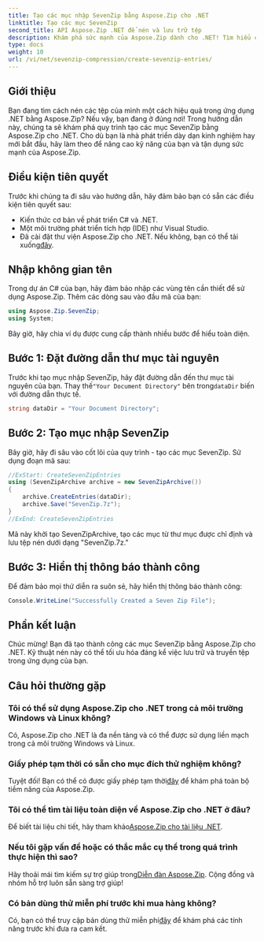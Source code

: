 ```yaml
---
title: Tạo các mục nhập SevenZip bằng Aspose.Zip cho .NET
linktitle: Tạo các mục SevenZip
second_title: API Aspose.Zip .NET để nén và lưu trữ tệp
description: Khám phá sức mạnh của Aspose.Zip dành cho .NET! Tìm hiểu cách tạo các mục SevenZip theo từng bước. Nén tập tin một cách dễ dàng. Tải xuống ngay để có trải nghiệm phát triển liền mạch.
type: docs
weight: 10
url: /vi/net/sevenzip-compression/create-sevenzip-entries/
---
```


## Giới thiệu

Bạn đang tìm cách nén các tệp của mình một cách hiệu quả trong ứng dụng .NET bằng Aspose.Zip? Nếu vậy, bạn đang ở đúng nơi! Trong hướng dẫn này, chúng ta sẽ khám phá quy trình tạo các mục SevenZip bằng Aspose.Zip cho .NET. Cho dù bạn là nhà phát triển dày dạn kinh nghiệm hay mới bắt đầu, hãy làm theo để nâng cao kỹ năng của bạn và tận dụng sức mạnh của Aspose.Zip.

## Điều kiện tiên quyết

Trước khi chúng ta đi sâu vào hướng dẫn, hãy đảm bảo bạn có sẵn các điều kiện tiên quyết sau:

- Kiến thức cơ bản về phát triển C# và .NET.
- Một môi trường phát triển tích hợp (IDE) như Visual Studio.
-  Đã cài đặt thư viện Aspose.Zip cho .NET. Nếu không, bạn có thể tải xuống[đây](https://releases.aspose.com/zip/net/).

## Nhập không gian tên

Trong dự án C# của bạn, hãy đảm bảo nhập các vùng tên cần thiết để sử dụng Aspose.Zip. Thêm các dòng sau vào đầu mã của bạn:

```csharp
using Aspose.Zip.SevenZip;
using System;
```

Bây giờ, hãy chia ví dụ được cung cấp thành nhiều bước để hiểu toàn diện.

## Bước 1: Đặt đường dẫn thư mục tài nguyên

 Trước khi tạo mục nhập SevenZip, hãy đặt đường dẫn đến thư mục tài nguyên của bạn. Thay thế`"Your Document Directory"` bên trong`dataDir` biến với đường dẫn thực tế.

```csharp
string dataDir = "Your Document Directory";
```

## Bước 2: Tạo mục nhập SevenZip

Bây giờ, hãy đi sâu vào cốt lõi của quy trình - tạo các mục SevenZip. Sử dụng đoạn mã sau:

```csharp
//ExStart: CreateSevenZipEntries
using (SevenZipArchive archive = new SevenZipArchive())
{
    archive.CreateEntries(dataDir);
    archive.Save("SevenZip.7z");
}
//ExEnd: CreateSevenZipEntries
```

Mã này khởi tạo SevenZipArchive, tạo các mục từ thư mục được chỉ định và lưu tệp nén dưới dạng "SevenZip.7z."

## Bước 3: Hiển thị thông báo thành công

Để đảm bảo mọi thứ diễn ra suôn sẻ, hãy hiển thị thông báo thành công:

```csharp
Console.WriteLine("Successfully Created a Seven Zip File");
```

## Phần kết luận

Chúc mừng! Bạn đã tạo thành công các mục SevenZip bằng Aspose.Zip cho .NET. Kỹ thuật nén này có thể tối ưu hóa đáng kể việc lưu trữ và truyền tệp trong ứng dụng của bạn.

## Câu hỏi thường gặp

### Tôi có thể sử dụng Aspose.Zip cho .NET trong cả môi trường Windows và Linux không?
Có, Aspose.Zip cho .NET là đa nền tảng và có thể được sử dụng liền mạch trong cả môi trường Windows và Linux.

### Giấy phép tạm thời có sẵn cho mục đích thử nghiệm không?
 Tuyệt đối! Bạn có thể có được giấy phép tạm thời[đây](https://purchase.aspose.com/temporary-license/) để khám phá toàn bộ tiềm năng của Aspose.Zip.

### Tôi có thể tìm tài liệu toàn diện về Aspose.Zip cho .NET ở đâu?
 Để biết tài liệu chi tiết, hãy tham khảo[Aspose.Zip cho tài liệu .NET](https://reference.aspose.com/zip/net/).

### Nếu tôi gặp vấn đề hoặc có thắc mắc cụ thể trong quá trình thực hiện thì sao?
 Hãy thoải mái tìm kiếm sự trợ giúp trong[Diễn đàn Aspose.Zip](https://forum.aspose.com/c/zip/37). Cộng đồng và nhóm hỗ trợ luôn sẵn sàng trợ giúp!

### Có bản dùng thử miễn phí trước khi mua hàng không?
 Có, bạn có thể truy cập bản dùng thử miễn phí[đây](https://releases.aspose.com/) để khám phá các tính năng trước khi đưa ra cam kết.
